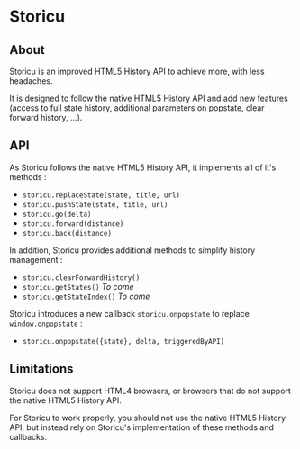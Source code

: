 # Storicu

## About
Storicu is an improved HTML5 History API to achieve more, with less headaches.

It is designed to follow the native HTML5 History API and add new features
(access to full state history, additional parameters on popstate, clear
forward history, ...).

## API
As Storicu follows the native HTML5 History API, it implements all of it's
methods :
- `storicu.replaceState(state, title, url)`
- `storicu.pushState(state, title, url)`
- `storicu.go(delta)`
- `storicu.forward(distance)`
- `storicu.back(distance)`

In addition, Storicu provides additional methods to simplify history
management :
- `storicu.clearForwardHistory()`
- `storicu.getStates()` *To come*
- `storicu.getStateIndex()` *To come*

Storicu introduces a new callback `storicu.onpopstate` to replace
`window.onpopstate` :
- `storicu.onpopstate({state}, delta, triggeredByAPI)` 

## Limitations
Storicu does not support HTML4 browsers, or browsers that do not support the
native HTML5 History API.

For Storicu to work properly, you should not use the native HTML5 History API,
but instead rely on Storicu's implementation of these methods and callbacks.
